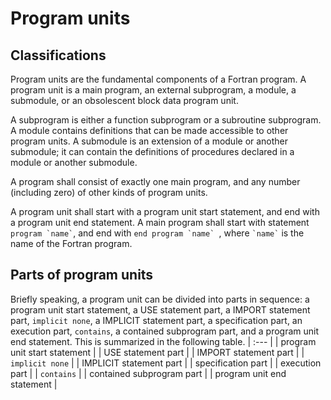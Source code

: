 # Program units

## Classifications

Program units are the fundamental components of a Fortran program. A program unit is a main program, an 
external subprogram, a module, a submodule, or an obsolescent block data program unit.

A subprogram is either a function subprogram or a subroutine subprogram. A module contains definitions that can be made accessible to other program units. A submodule is an extension of a module or another submodule; it can contain the definitions of procedures declared in a module or another submodule.

A program shall consist of exactly one main program, and any number (including zero) of other kinds of program units.

A program unit shall start with a program unit start statement, and end with a program unit end statement. A main program shall start with statement `` program `name` ``, and end with ``end program `name` ``, where `` `name` `` is the name of the Fortran program.

## Parts of program units

Briefly speaking, a program unit can be divided into parts in sequence: a program unit start statement, a USE  statement part, a IMPORT statement part, `implicit none`, a IMPLICIT statement part, a specification part, an execution part, `contains`, a contained subprogram part, and a program unit end statement. This is summarized in the following table.
| :--- |
| program unit start statement |
|     USE statement part |
|     IMPORT statement part |
|     `implicit none` |
|     IMPLICIT statement part |
|     specification part |
|     execution part |
|     `contains` |
|     contained subprogram part |
| program unit end statement |
